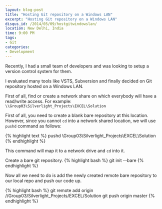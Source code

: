 ```yaml
---
layout: blog-post
title: "Hosting Git repository on a Windows LAN"
excerpt: "Hosting Git repository on a Windows LAN"
disqus_id: /2014/05/09/hostgitwindowslan/
location: New Delhi, India
time: 9:00 PM
tags:
- Git
categories:
- Development
---
```


Recently, I had a small team of developers and was looking to setup a version control system for them.

I evaluated many tools like VSTS, Subversion and finally decided on Git repository hosted on a Windows LAN.

First of all, find or create a network share on which everybody will have a read/write access. For example:
`\\Group03\Silverlight_Projects\EXCEL\Solution`

First of all, you need to create a blank bare repository at this location. However, since you cannot `cd` into a network
shared location, we will use `pushd` command as follows:

{% highlight text %}
pushd \\Group03\Silverlight_Projects\EXCEL\Solution
{% endhighlight %}

This command will map it to a network drive and `cd` into it.

Create a bare git repository.
{% highlight bash %}
git init --bare
{% endhighlight %}

Now all we need to do is add the newly created remote bare repository to our local repo and push our code up.

{% highlight bash %}
git remote add origin //Group03/Silverlight_Projects/EXCEL/Solution
git push origin master
{% endhighlight %}
